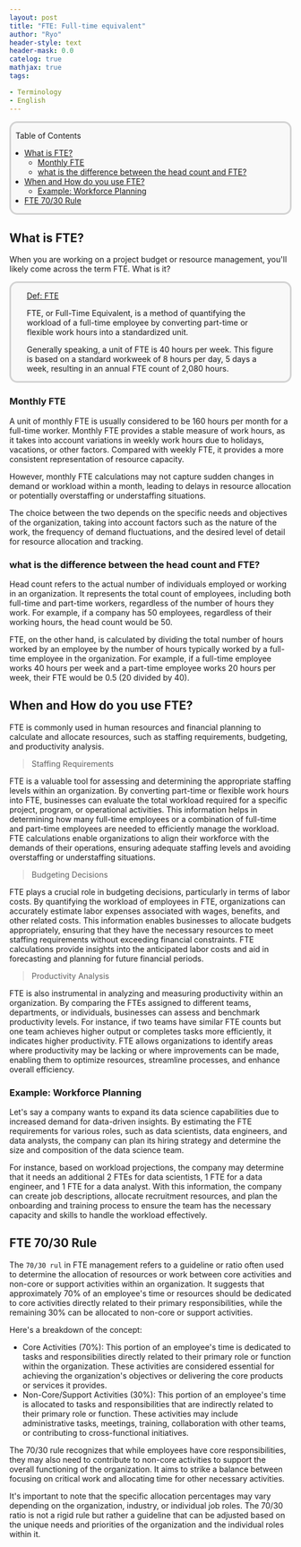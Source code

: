 ```yaml
---
layout: post
title: "FTE: Full-time equivalent"
author: "Ryo"
header-style: text
header-mask: 0.0
catelog: true
mathjax: true
tags:

- Terminology
- English
---
```


<div style='border-radius: 1em; border-style:solid; border-color:#D3D3D3; background-color:#F8F8F8'>

<p class="h4">&nbsp;&nbsp;Table of Contents</p>

<!-- START doctoc generated TOC please keep comment here to allow auto update -->
<!-- DON'T EDIT THIS SECTION, INSTEAD RE-RUN doctoc TO UPDATE -->

- [What is FTE?](#what-is-fte)
  - [Monthly FTE](#monthly-fte)
  - [what is the difference between the head count and FTE?](#what-is-the-difference-between-the-head-count-and-fte)
- [When and How do you use FTE?](#when-and-how-do-you-use-fte)
  - [Example: Workforce Planning](#example-workforce-planning)
- [FTE 70/30 Rule](#fte-7030-rule)

<!-- END doctoc generated TOC please keep comment here to allow auto update -->


</div>


## What is FTE?

When you are working on a project budget or resource management, you'll likely come across the term FTE. What is it?

<div style='padding-left: 2em; padding-right: 2em; border-radius: 1em; border-style:solid; border-color:#D3D3D3; background-color:#F8F8F8'>
<p class="h4"><ins>Def: FTE</ins></p>

FTE, or Full-Time Equivalent, is a method of quantifying the workload of a full-time employee by converting part-time or flexible work hours into a standardized unit.

Generally speaking, a unit of FTE is 40 hours per week. This figure is based on a standard workweek of 8 hours per day, 5 days a week, resulting in an annual FTE count of 2,080 hours.

</div>


### Monthly FTE

A unit of monthly FTE is usually considered to be 160 hours per month for a full-time worker. 
Monthly FTE provides a stable measure of work hours, as it takes into account variations in weekly work hours due to holidays, vacations, or other factors. 
Compared with weekly FTE, it provides a more consistent representation of resource capacity.

However, monthly FTE calculations may not capture sudden changes in demand or workload within a month, leading to delays in resource allocation or potentially overstaffing or understaffing situations.

The choice between the two depends on the specific needs and objectives of the organization, taking into account factors such as the nature of the work, the frequency of demand fluctuations, and the desired level of detail for resource allocation and tracking.

### what is the difference between the head count and FTE?

Head count refers to the actual number of individuals employed or working in an organization. It represents the total count of employees, including both full-time and part-time workers, regardless of the number of hours they work. For example, if a company has 50 employees, regardless of their working hours, the head count would be 50.

FTE, on the other hand, is calculated by dividing the total number of hours worked by an employee by the number of hours typically worked by a full-time employee in the organization. For example, if a full-time employee works 40 hours per week and a part-time employee works 20 hours per week, their FTE would be 0.5 (20 divided by 40).

## When and How do you use FTE?

FTE is commonly used in human resources and financial planning to calculate and allocate resources, such as staffing requirements, budgeting, and productivity analysis.

> Staffing Requirements

FTE is a valuable tool for assessing and determining the appropriate staffing levels within an organization. By converting part-time or flexible work hours into FTE, businesses can evaluate the total workload required for a specific project, program, or operational activities. This information helps in determining how many full-time employees or a combination of full-time and part-time employees are needed to efficiently manage the workload. FTE calculations enable organizations to align their workforce with the demands of their operations, ensuring adequate staffing levels and avoiding overstaffing or understaffing situations.

> Budgeting Decisions

FTE plays a crucial role in budgeting decisions, particularly in terms of labor costs. By quantifying the workload of employees in FTE, organizations can accurately estimate labor expenses associated with wages, benefits, and other related costs. This information enables businesses to allocate budgets appropriately, ensuring that they have the necessary resources to meet staffing requirements without exceeding financial constraints. FTE calculations provide insights into the anticipated labor costs and aid in forecasting and planning for future financial periods.

> Productivity Analysis

FTE is also instrumental in analyzing and measuring productivity within an organization. By comparing the FTEs assigned to different teams, departments, or individuals, businesses can assess and benchmark productivity levels. For instance, if two teams have similar FTE counts but one team achieves higher output or completes tasks more efficiently, it indicates higher productivity. FTE allows organizations to identify areas where productivity may be lacking or where improvements can be made, enabling them to optimize resources, streamline processes, and enhance overall efficiency.

### Example: Workforce Planning

Let's say a company wants to expand its data science capabilities due to increased demand for data-driven insights. By estimating the FTE requirements for various roles, such as data scientists, data engineers, and data analysts, the company can plan its hiring strategy and determine the size and composition of the data science team.

For instance, based on workload projections, the company may determine that it needs an additional 2 FTEs for data scientists, 1 FTE for a data engineer, and 1 FTE for a data analyst. With this information, the company can create job descriptions, allocate recruitment resources, and plan the onboarding and training process to ensure the team has the necessary capacity and skills to handle the workload effectively.

## FTE 70/30 Rule

The `70/30 rul` in FTE management refers to a guideline or ratio often used to determine the allocation of resources or work between core activities and non-core or support activities within an organization. It suggests that approximately 70% of an employee's time or resources should be dedicated to core activities directly related to their primary responsibilities, while the remaining 30% can be allocated to non-core or support activities.

Here's a breakdown of the concept:

- Core Activities (70%): This portion of an employee's time is dedicated to tasks and responsibilities directly related to their primary role or function within the organization. These activities are considered essential for achieving the organization's objectives or delivering the core products or services it provides.
- Non-Core/Support Activities (30%): This portion of an employee's time is allocated to tasks and responsibilities that are indirectly related to their primary role or function. These activities may include administrative tasks, meetings, training, collaboration with other teams, or contributing to cross-functional initiatives.

The 70/30 rule recognizes that while employees have core responsibilities, they may also need to contribute to non-core activities to support the overall functioning of the organization. It aims to strike a balance between focusing on critical work and allocating time for other necessary activities.

It's important to note that the specific allocation percentages may vary depending on the organization, industry, or individual job roles. The 70/30 ratio is not a rigid rule but rather a guideline that can be adjusted based on the unique needs and priorities of the organization and the individual roles within it.
